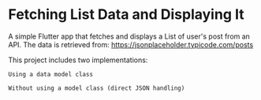 # Fetching List Data and Displaying It

A simple Flutter app that fetches and displays a List of user's post from an API. The data is retrieved from: https://jsonplaceholder.typicode.com/posts

This project includes two implementations:

    Using a data model class

    Without using a model class (direct JSON handling)
